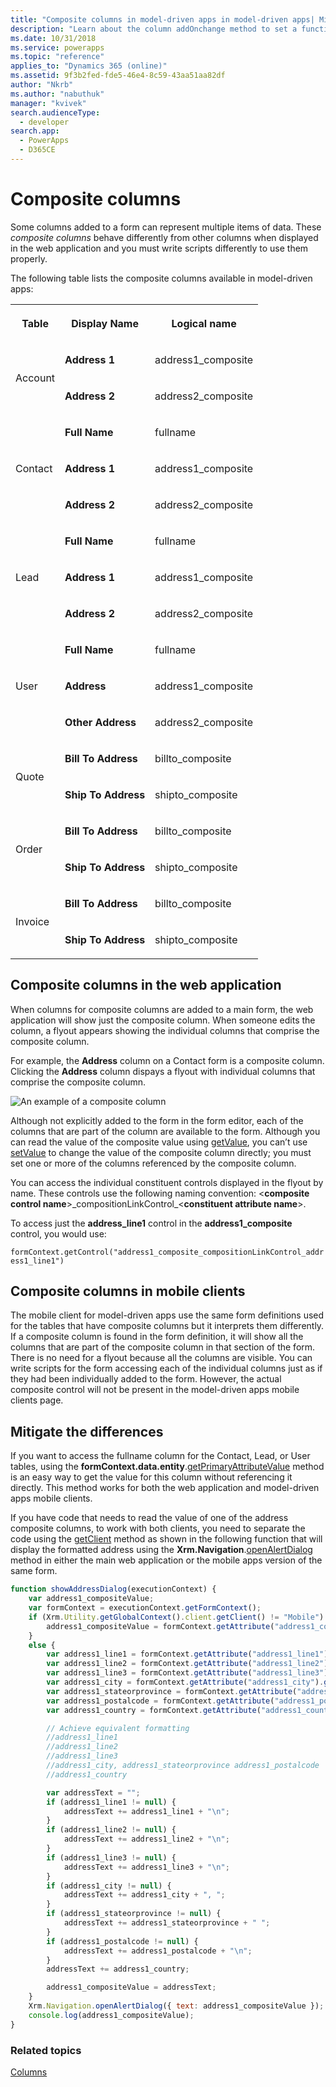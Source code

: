 ```yaml
---
title: "Composite columns in model-driven apps in model-driven apps| MicrosoftDocs"
description: "Learn about the column addOnchange method to set a function to be called when the column value is changed." 
ms.date: 10/31/2018
ms.service: powerapps
ms.topic: "reference"
applies_to: "Dynamics 365 (online)"
ms.assetid: 9f3b2fed-fde5-46e4-8c59-43aa51aa82df
author: "Nkrb"
ms.author: "nabuthuk"
manager: "kvivek"
search.audienceType: 
  - developer
search.app: 
  - PowerApps
  - D365CE
---
```

# Composite columns 

Some columns added to a form can represent multiple items of data. These *composite columns* behave differently from other columns when displayed in the web application and you must write scripts differently to use them properly.

The following table lists the composite columns available in model-driven apps:

<table>
    <tbody>
        <tr>
            <th scope="col">
                <p>
                    Table
                </p>
            </th>
            <th scope="col">
                <p>
                    Display Name
                </p>
            </th>
            <th scope="col">
                <p>
                    Logical name
                </p>
            </th>
        </tr>
        <tr>
            <td rowspan="2">
                <p>
                    Account
                </p>
            </td>
            <td>
                <p>
                    <strong>Address 1</strong>
                </p>
            </td>
            <td>
                <p>
                    address1_composite
                </p>
            </td>
        </tr>
        <tr>
            <td>
                <p>
                    <strong>Address 2</strong>
                </p>
            </td>
            <td>
                <p>
                    address2_composite
                </p>
            </td>
        </tr>
        <tr>
            <td rowspan="3">
                <p>
                    Contact
                </p>
            </td>
            <td>
                <p>
                    <strong>Full Name</strong>
                </p>
            </td>
            <td>
                <p>
                    fullname
                </p>
            </td>
        </tr>
        <tr>
            <td>
                <p>
                    <strong>Address 1</strong>
                </p>
            </td>
            <td>
                <p>
                    address1_composite
                </p>
            </td>
        </tr>
        <tr>
            <td>
                <p>
                    <strong>Address 2</strong>
                </p>
            </td>
            <td>
                <p>
                    address2_composite
                </p>
            </td>
        </tr>
        <tr>
            <td rowspan="3">
                <p>
                    Lead
                </p>
            </td>
            <td>
                <p>
                    <strong>Full Name</strong>
                </p>
            </td>
            <td>
                <p>
                    fullname
                </p>
            </td>
        </tr>
        <tr>
            <td>
                <p>
                    <strong>Address 1</strong>
                </p>
            </td>
            <td>
                <p>
                    address1_composite
                </p>
            </td>
        </tr>
        <tr>
            <td>
                <p>
                    <strong>Address 2</strong>
                </p>
            </td>
            <td>
                <p>
                    address2_composite
                </p>
            </td>
        </tr>
        <tr>
            <td rowspan="3">
                <p>
                    User
                </p>
            </td>
            <td>
                <p>
                    <strong>Full Name</strong>
                </p>
            </td>
            <td>
                <p>
                    fullname
                </p>
            </td>
        </tr>
        <tr>
            <td>
                <p>
                    <strong>Address</strong>
                </p>
            </td>
            <td>
                <p>
                    address1_composite
                </p>
            </td>
        </tr>
        <tr>
            <td>
                <p>
                    <strong>Other Address</strong>
                </p>
            </td>
            <td>
                <p>
                    address2_composite
                </p>
            </td>
        </tr>        
        <tr>
            <td rowspan="2">
                <p>
                    Quote
                </p>
            </td>
            <td>
                <p>
                    <strong>Bill To Address</strong>
                </p>
            </td>
            <td>
                <p>
                    billto_composite
                </p>
            </td>
        </tr>
        <tr>
            <td>
                <p>
                    <strong>Ship To Address</strong>
                </p>
            </td>
            <td>
                <p>
                    shipto_composite
                </p>
            </td>
        </tr>
        <tr>
            <td rowspan="2">
                <p>
                    Order
                </p>
            </td>
            <td>
                <p>
                    <strong>Bill To Address</strong>
                </p>
            </td>
            <td>
                <p>
                    billto_composite
                </p>
            </td>
        </tr>
        <tr>
            <td>
                <p>
                    <strong>Ship To Address</strong>
                </p>
            </td>
            <td>
                <p>
                    shipto_composite
                </p>
            </td>
        </tr>
        <tr>
            <td rowspan="2">
                <p>
                    Invoice
                </p>
            </td>
            <td>
                <p>
                    <strong>Bill To Address</strong>
                </p>
            </td>
            <td>
                <p>
                    billto_composite
                </p>
            </td>
        </tr>
        <tr>
            <td>
                <p>
                    <strong>Ship To Address</strong>
                </p>
            </td>
            <td>
                <p>
                    shipto_composite
                </p>
            </td>
        </tr>
    </tbody>
</table>

## Composite columns in the web application

When columns for composite columns are added to a main form, the web application will show just the composite column. When someone edits the column, a flyout appears showing the individual columns that comprise the composite column. 

For example, the **Address** column on a Contact form is a composite column. Clicking the **Address** column dispays a flyout with individual columns that comprise the composite column. 

![An example of a composite column](../../media/clientapi_compositeattribute.png)

Although not explicitly added to the form in the form editor, each of the columns that are part of the column are available to the form. Although you can read the value of the composite value using [getValue](attributes/getValue.md), you can’t use [setValue](attributes/setValue.md) to change the value of the composite column directly; you must set one or more of the columns referenced by the composite column.

You can access the individual constituent controls displayed in the flyout by name. These controls use the following naming convention: \<**composite control name**>\_compositionLinkControl_\<**constituent attribute name**>. 

To access just the **address_line1** control in the **address1_composite** control, you would use: 

`formContext.getControl("address1_composite_compositionLinkControl_address1_line1")`

## Composite columns in mobile clients

The mobile client for model-driven apps use the same form definitions used for the tables that have composite columns but it interprets them differently. If a composite column is found in the form definition, it will show all the columns that are part of the composite column in that section of the form. There is no need for a flyout because all the columns are visible. You can write scripts for the form accessing each of the individual columns just as if they had been individually added to the form.
However, the actual composite control will not be present in the model-driven apps mobile clients page.

## Mitigate the differences

If you want to access the fullname column for the Contact, Lead, or User tables, using the **formContext.data.entity**.[getPrimaryAttributeValue](formContext-data-entity/getPrimaryAttributeValue.md) method is an easy way to get the value for this column without referencing it directly. This method works for both the web application and model-driven apps mobile clients.

If you have code that needs to read the value of one of the address composite columns, to work with both clients, you need to separate the code using the [getClient](Xrm-Utility/getGlobalContext/client.md#getclient) method as shown in the following function that will display the formatted address using the **Xrm.Navigation**.[openAlertDialog](Xrm-Navigation/openAlertDialog.md) method in either the main web application or the mobile apps version of the same form.

```JavaScript
function showAddressDialog(executionContext) {
    var address1_compositeValue;
    var formContext = executionContext.getFormContext();
    if (Xrm.Utility.getGlobalContext().client.getClient() != "Mobile") {
        address1_compositeValue = formContext.getAttribute("address1_composite").getValue();
    }
    else {
        var address1_line1 = formContext.getAttribute("address1_line1").getValue();
        var address1_line2 = formContext.getAttribute("address1_line2").getValue();
        var address1_line3 = formContext.getAttribute("address1_line3").getValue();
        var address1_city = formContext.getAttribute("address1_city").getValue();
        var address1_stateorprovince = formContext.getAttribute("address1_stateorprovince").getValue();
        var address1_postalcode = formContext.getAttribute("address1_postalcode").getValue();
        var address1_country = formContext.getAttribute("address1_country").getValue();

        // Achieve equivalent formatting
        //address1_line1
        //address1_line2
        //address1_line3
        //address1_city, address1_stateorprovince address1_postalcode
        //address1_country

        var addressText = "";
        if (address1_line1 != null) {
            addressText += address1_line1 + "\n";
        }
        if (address1_line2 != null) {
            addressText += address1_line2 + "\n";
        }
        if (address1_line3 != null) {
            addressText += address1_line3 + "\n";
        }
        if (address1_city != null) {
            addressText += address1_city + ", ";
        }
        if (address1_stateorprovince != null) {
            addressText += address1_stateorprovince + " ";
        }
        if (address1_postalcode != null) {
            addressText += address1_postalcode + "\n";
        }
        addressText += address1_country;

        address1_compositeValue = addressText;
    }
    Xrm.Navigation.openAlertDialog({ text: address1_compositeValue });
    console.log(address1_compositeValue);
}
```

### Related topics
[Columns](attributes.md)





